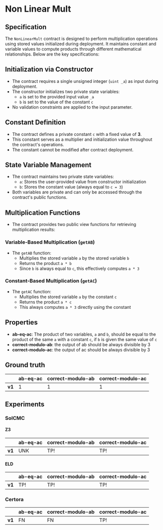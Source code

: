 # Non Linear Mult

## Specification
The `NonLinearMult` contract is designed to perform multiplication operations using stored values initialized during deployment. It maintains constant and variable values to compute products through different mathematical relationships. Below are the key specifications:

## **Initialization via Constructor**
- The contract requires a single unsigned integer (`uint _a`) as input during deployment.
- The constructor initializes two private state variables:
  - `a` is set to the provided input value `_a`
  - `b` is set to the value of the constant `c`
- No validation constraints are applied to the input parameter.

## **Constant Definition**
- The contract defines a private constant `c` with a fixed value of **3**.
- This constant serves as a multiplier and initialization value throughout the contract's operations.
- The constant cannot be modified after contract deployment.

## **State Variable Management**
- The contract maintains two private state variables:
  - `a`: Stores the user-provided value from constructor initialization
  - `b`: Stores the constant value (always equal to `c = 3`)
- Both variables are private and can only be accessed through the contract's public functions.

## **Multiplication Functions**
- The contract provides two public view functions for retrieving multiplication results:

### **Variable-Based Multiplication (`getAB`)**
- The `getAB` function:
  - Multiplies the stored variable `a` by the stored variable `b`
  - Returns the product `a * b`
  - Since `b` is always equal to `c`, this effectively computes `a * 3`

### **Constant-Based Multiplication (`getAC`)**
- The `getAC` function:
  - Multiplies the stored variable `a` by the constant `c`
  - Returns the product `a * c`
  - This always computes `a * 3` directly using the constant

## Properties
- **ab-eq-ac**: The product of two variables, `a` and `b`, should be equal to the product of the same `a` with a constant `c`, if `b` is given the same value of `c`
- **correct-modulo-ab**: the output of ab should be always divisible by 3
- **correct-modulo-ac**: the output of ac should be always divisible by 3

## Ground truth
|        | ab-eq-ac          | correct-modulo-ab | correct-modulo-ac |
|--------|-------------------|-------------------|-------------------|
| **v1** | 1                 | 1                 | 1                 |
 

## Experiments
### SolCMC
#### Z3
|        | ab-eq-ac          | correct-modulo-ab | correct-modulo-ac |
|--------|-------------------|-------------------|-------------------|
| **v1** | UNK               | TP!               | TP!               |
 

#### ELD
|        | ab-eq-ac          | correct-modulo-ab | correct-modulo-ac |
|--------|-------------------|-------------------|-------------------|
| **v1** | TP!               | TP!               | TP!               |
 


### Certora
|        | ab-eq-ac          | correct-modulo-ab | correct-modulo-ac |
|--------|-------------------|-------------------|-------------------|
| **v1** | FN                | FN                | TP!               |
 

